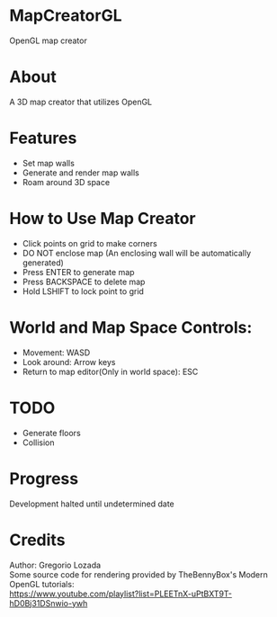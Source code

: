 # MapCreatorGL
OpenGL map creator
# About
A 3D map creator that utilizes OpenGL
# Features
- Set map walls
- Generate and render map walls
- Roam around 3D space
# How to Use Map Creator
- Click points on grid to make corners
- DO NOT enclose map (An enclosing wall will be automatically generated)
- Press ENTER to generate map
- Press BACKSPACE to delete map
- Hold LSHIFT to lock point to grid
# World and Map Space Controls:
- Movement: WASD
- Look around: Arrow keys
- Return to map editor(Only in world space): ESC
# TODO
- Generate floors
- Collision
# Progress
Development halted until undetermined date
# Credits
Author: Gregorio Lozada</br>
Some source code for rendering provided by TheBennyBox's Modern OpenGL tutorials:</br>
https://www.youtube.com/playlist?list=PLEETnX-uPtBXT9T-hD0Bj31DSnwio-ywh

